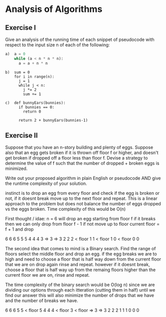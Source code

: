 # Analysis of Algorithms

## Exercise I

Give an analysis of the running time of each snippet of
pseudocode with respect to the input size n of each of the following:

```python
a)  a = 0
    while (a < n * n * n):
      a = a + n * n
```


```
b)  sum = 0
    for i in range(n):
      j = 1
      while j < n:
        j *= 2
        sum += 1
```

```
c)  def bunnyEars(bunnies):
      if bunnies == 0:
        return 0

      return 2 + bunnyEars(bunnies-1)
```

## Exercise II

Suppose that you have an n-story building and plenty of eggs. Suppose also that an egg gets broken if it is thrown off floor f or higher, and doesn't get broken if dropped off a floor less than floor f. Devise a strategy to determine the value of f such that the number of dropped + broken eggs is minimized.

Write out your proposed algorithm in plain English or pseudocode AND give the runtime complexity of your solution.


instinct is to drop an egg from every floor and check if the egg is broken or not, if it doesnt break move up to the next floor and repeat. This is a linear
approach to the problem but does not balance the number of eggs dropped vs the eggs broken.
Time complexity of this would be O(n)

First thought / idae:
n = 6
will drop an egg starting from floor f if it breaks then we can only drop from floor f - 1
if not move up to floor current floor = f + 1 and drop

6            6            6
5            5            5
4            4            4
3      =>    3    =>      3
2            2            2 < floor
1            1 < floor    1
0 < floor    0            0


The second idea that comes to mind is a Binary search. Find the range of floors select the middle floor and drop an egg.
if the egg breaks we are to high and need to choose a floor that is half way down from the current floor that we are on drop again rinse and repeat.
however if it doesnt break, choose a floor that is half way up from the remaing floors higher than the current floor we are on, rinse and repeat.

The time complexity of the binary search would be O(log n) since we are dividing our options through each itteration (cutting them in half) until we find our
answer this will also minimize the number of drops that we have and the number of breaks we have.


6             6            6
5             5 < floor    5
4             4            4 < floor
3 < floor =>  3    =>      3
2             2            2 
1             1            1
0             0            0
